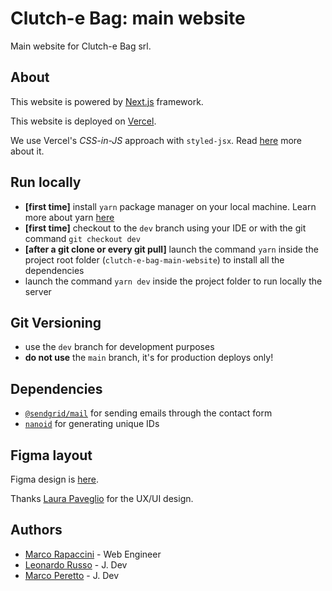 # Clutch-e Bag: main website
Main website for Clutch-e Bag srl.

## About
This website is powered by [Next.js](https://nextjs.org/) framework.

This website is deployed on [Vercel](https://vercel.com/).

We use Vercel's _CSS-in-JS_ approach with `styled-jsx`. Read [here](https://nextjs.org/blog/styling-next-with-styled-jsx) more about it. 

## Run locally
- **[first time]** install `yarn` package manager on your local machine. Learn more about yarn [here](https://yarnpkg.com/)
- **[first time]** checkout to the `dev` branch using your IDE or with the git command `git checkout dev`
- **[after a git clone or every git pull]** launch the command `yarn` inside the project root folder (`clutch-e-bag-main-website`) to install all the dependencies
- launch the command `yarn dev` inside the project folder to run locally the server

## Git Versioning
* use the `dev` branch for development purposes
* **do not use** the `main` branch, it's for production deploys only!

## Dependencies
* [`@sendgrid/mail`](https://yarnpkg.com/package/@sendgrid/mail) for sending emails through the contact form
* [`nanoid`](https://yarnpkg.com/package/nanoid) for generating unique IDs

## Figma layout
Figma design is [here](https://www.figma.com/file/pzKV1wonWDrhdZBNQ84JET/Clutch-e-bag-Wireframe?node-id=1%3A2).

Thanks [Laura Paveglio](https://readthefmanual.it/) for the UX/UI design.

## Authors
* [Marco Rapaccini](https://github.com/rapaccinim) - Web Engineer
* [Leonardo Russo](https://github.com/LeonardoRusso1) - J. Dev
* [Marco Peretto](https://github.com/mperetto) - J. Dev

